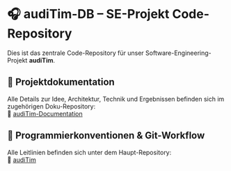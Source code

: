 # 🎧 audiTim-DB – SE-Projekt Code-Repository

Dies ist das zentrale Code-Repository für unser Software-Engineering-Projekt **audiTim**.

## 📄 Projektdokumentation

Alle Details zur Idee, Architektur, Technik und Ergebnissen befinden sich im zugehörigen Doku-Repository:  
📎 [audiTim-Documentation](https://github.com/JD-GG/audiTim-Documentation.git)

## 📐 Programmierkonventionen & Git-Workflow

Alle Leitlinien befinden sich unter dem Haupt-Repository:  
📎 [audiTim](https://github.com/JD-GG/audiTim.git)
